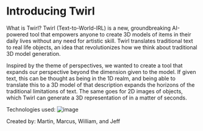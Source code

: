 # Introducing Twirl

What is Twirl? 
Twirl (Text-to-World-IRL) is a new, groundbreaking AI-powered tool that empowers anyone to create 3D models of items in their daily lives without any need for artistic skill. Twirl translates traditional text to real life objects, an idea that revolutionizes how we think about traditional 3D model generation.

Inspired by the theme of perspectives, we wanted to create a tool that expands our perspective beyond the dimension given to the model. If given text, this can be thought as being in the 1D realm, and being able to translate this to a 3D model of that description expands the horizons of the traditional limitations of text. The same goes for 2D images of objects, which Twirl can generate a 3D representation of in a matter of seconds.

Technologies used: 
![image](https://github.com/user-attachments/assets/ac63649c-f9ce-4efc-a95b-ddebeb0c9d46)


Created by: 
Martin, Marcus, William, and Jeff
